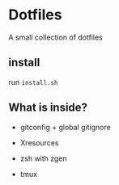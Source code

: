 # Dotfiles

A small collection of dotfiles

## install

run `install.sh`

## What is inside?

* gitconfig + global gitignore

* Xresources

* zsh with zgen

* tmux
